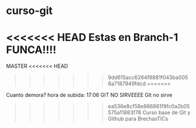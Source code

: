curso-git
=========
<<<<<<< HEAD
Estas en Branch-1
FUNCA!!!!
=======
MASTER
<<<<<<< HEAD
>>>>>>> 9dd615acc6264f9881f043ba0058a7187949fdcd
=======

Cuanto demora? hora de subida: 17:06
GIT NO SIRVEEEE
Git no sirve
>>>>>>> ea536e8cf58e866861f9fc0a2b05575a11883f78
Curso base de Git y Github para BrechasTICs
